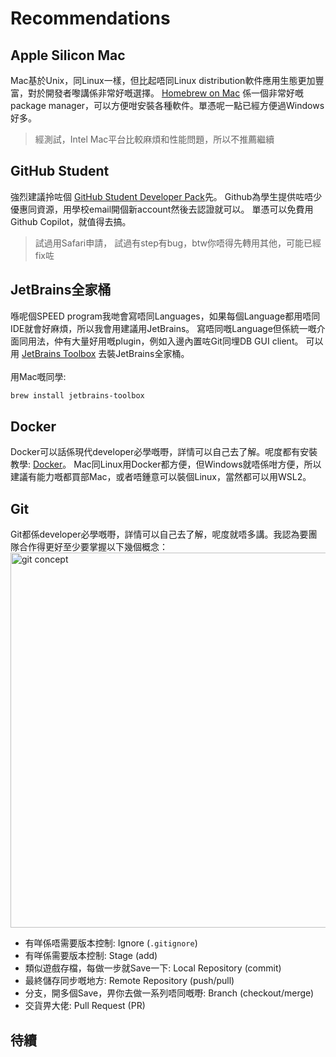 # Recommendations

## Apple Silicon Mac

Mac基於Unix，同Linux一樣，但比起唔同Linux distribution軟件應用生態更加豐富，對於開發者嚟講係非常好嘅選擇。
[Homebrew on Mac](Homebrew.md) 係一個非常好嘅package manager，可以方便咁安裝各種軟件。單憑呢一點已經方便過Windows好多。
> 經測試，Intel Mac平台比較麻煩和性能問題，所以不推薦繼續

## GitHub Student

強烈建議拎咗個 [GitHub Student Developer Pack](https://education.github.com/pack/offers)先。
Github為學生提供咗唔少優惠同資源，用學校email開個新account然後去認證就可以。
單憑可以免費用Github Copilot，就值得去搞。
> 試過用Safari申請， 試過有step有bug，btw你唔得先轉用其他，可能已經fix咗

## JetBrains全家桶

喺呢個SPEED program我哋會寫唔同Languages，如果每個Language都用唔同IDE就會好麻煩，所以我會用建議用JetBrains。
寫唔同嘅Language但係統一嘅介面同用法，仲有大量好用嘅plugin，例如入邊內置咗Git同埋DB GUI client。
可以用 [JetBrains Toolbox](https://www.jetbrains.com/toolbox-app/) 去裝JetBrains全家桶。 \
<br/>
用Mac嘅同學:

```bash
brew install jetbrains-toolbox
```

## Docker

Docker可以話係現代developer必學嘅嘢，詳情可以自己去了解。呢度都有安裝教學: [Docker](Docker.md)。
Mac同Linux用Docker都方便，但Windows就唔係咁方便，所以建議有能力嘅都買部Mac，或者唔鍾意可以裝個Linux，當然都可以用WSL2。

## Git

Git都係developer必學嘅嘢，詳情可以自己去了解，呢度就唔多講。我認為要團隊合作得更好至少要掌握以下幾個概念：
<img height="600" src="git-basic.png" alt="git concept"/>
- 有咩係唔需要版本控制: Ignore (`.gitignore`)
- 有咩係需要版本控制: Stage (add)
- 類似遊戲存檔，每做一步就Save一下: Local Repository (commit)
- 最終儲存同步嘅地方: Remote Repository (push/pull)
- 分支，開多個Save，畀你去做一系列唔同嘅嘢: Branch (checkout/merge)
- 交貨畀大佬: Pull Request (PR)

## 待續